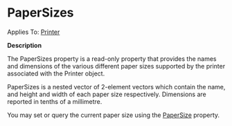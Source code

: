 




<h1 class="heading"><span class="name">PaperSizes</span></h1>

Applies To: [Printer](./printer.md)


**Description**


The PaperSizes property is a read-only property that provides the names and dimensions of the various different paper sizes supported by the printer associated with the Printer object.


PaperSizes is a nested vector of 2-element vectors which contain the name, and height and width of each paper size respectively. Dimensions are reported in tenths of a millimetre.


You may set or query the current paper size using the [PaperSize](papersize.md) property.



